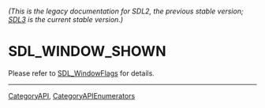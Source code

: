 ###### (This is the legacy documentation for SDL2, the previous stable version; [SDL3](https://wiki.libsdl.org/SDL3/) is the current stable version.)
# SDL_WINDOW_SHOWN

Please refer to [SDL_WindowFlags](SDL_WindowFlags) for details.

----
[CategoryAPI](CategoryAPI), [CategoryAPIEnumerators](CategoryAPIEnumerators)

